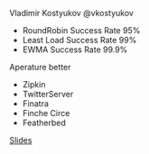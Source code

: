 Vladimir Kostyukov @vkostyukov

- RoundRobin Success Rate 95%
- Least Load Success Rate 99%
- EWMA Success Rate 99.9%

Aperature better

- Zipkin
- TwitterServer
- Finatra
- Finche Circe
- Featherbed

[Slides](http://vkostyukov.net/slides/finagle-101/?full#Cover) 

